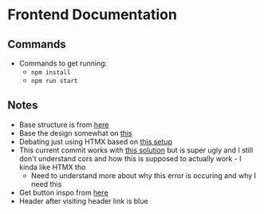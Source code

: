 # Frontend Documentation

## Commands

- Commands to get running:
  - `npm install`
  - `npm run start`

## Notes

- Base structure is from [here](https://github.com/h5bp/html5-boilerplate)
- Base the design somewhat on [this](https://everyuuid.com/)
- Debating just using HTMX based on [this setup](https://community.aws/content/2hYjbCwWyM3KAuR77j9DqE1P4p7/deploying-a-go-application-with-htmx-to-aws-elastic-beanstalk-a-step-by-step-guide?lang=en)
- This current commit works with [this solution](https://github.com/bigskysoftware/htmx/issues/779) but is super ugly and I still don't understand cors and how this is supposed to actually work - I kinda like HTMX tho
  - Need to understand more about why this error is occuring and why I need this
- Get button inspo from [here](https://www.joshwcomeau.com/animation/3d-button/)
- Header after visiting header link is blue
